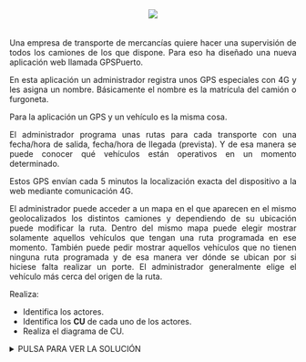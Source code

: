 <div align="justify">

<div align="justify">

<div align="center">
  <img src="https://static3.abc.es/Media/201503/25/39295348--644x362.jpg" />
</div>

</br>

  Una empresa de transporte de mercancías quiere hacer una supervisión de todos los camiones de los que dispone. Para eso ha diseñado una nueva aplicación web llamada GPSPuerto.

  En esta aplicación un administrador registra unos GPS especiales con 4G y les asigna un nombre. Básicamente el nombre es la matrícula del camión o furgoneta.

  Para la aplicación un GPS y un vehículo es la misma cosa.

  El administrador programa unas rutas para cada transporte con una fecha/hora de salida, fecha/hora de llegada (prevista). Y de esa manera se puede conocer qué vehículos están operativos en un momento determinado.

  Estos GPS envían cada 5 minutos la localización exacta del dispositivo a la web mediante comunicación 4G.

  El administrador puede acceder a un mapa en el que aparecen en el mismo geolocalizados los distintos camiones y dependiendo de su ubicación puede modificar la ruta. Dentro del mismo mapa puede elegir mostrar solamente aquellos vehículos que tengan una ruta programada en ese momento. También puede pedir mostrar aquellos vehículos que no tienen ninguna ruta programada y de esa manera ver dónde se ubican por si hiciese falta realizar un porte. El administrador generalmente elige el vehículo más cerca del origen de la ruta.


Realiza:
- Identifica los actores.
- Identifica los __CU__ de cada uno de los actores.
- Realiza el diagrama de CU.


 
<details>
      <summary>PULSA PARA VER LA SOLUCIÓN </summary>
  </br>
  Realice el diagrama de casos de uso del sistema GPSPuerto.

<div align="center">
  <img src="img/gps-norte.drawio.png" />
</div>

## Especificación de Casos de Uso:

<div align="center">
  <img src="https://static3.abc.es/Media/201503/25/39295348--644x362.jpg" />
</div>

## Índice
  - [Introducción](#introducción).
  - [Descripción](#descripción).
  - [Especificación de actores](#especificación-de-actores).
  - [Especificación de casos de uso](#especificación-de-casos-de-uso-1).

### Introducción

  El presente documento especifica el __diagrama de casos de uso__ de la aplicación __GPSNorte__ solicitada por la empresa de transporte del norte de Tenerife.

  Este documento trata a grandes rasgos, los casos de uso identificados, así como los actores que intervienen en ellos.

  <div align="center">
    <img src="img/gps.png" />
  </div>

### Descripción

  Una empresa de transporte de mercancías quiere hacer una supervisión de todos los camiones de los que dispone. Para ello, se han especificado una serie de requisitos descritos en el presente documento.

### Especificación de Actores

  En el presente documento se realiza la especificación de los diferentes actores que intervienen en la solución propuesta.

#### GPS

  |  Actor | GPS |
  |---|---|
  | Descripción  | Sistema encargado del envío de la señal de gps cada 5 minutos  |
  | Características  | |
  | Relaciones |   |
  | Referencias | __Enviar ubicación__ |   
  |  Notas |   |
  | Autor  | _Joatham Pérez Expósito_ |
  |Fecha | _12/01/2023_ |

  |  Atributo |||
  |---|---|---|
  | _Nombre_  | _Descripción_  | _Tipo_ |
  | ubicación | Ubicación del vehículo | double[2] |

#### Administrador

  |  Actor | GPS |
  |---|---|
  | Descripción  | Gestor de GPSPuerto | |
  | Relaciones |   |
  | Referencias | __Elegir Vehículo, Programar Ruta, Registrar GPS, Visualizar Mapa (Vehículos Activos Vehículos Parados), Modificar Ruta , Mostrar Ruta (Programadas, No Programadas)__ |   
  |  Notas |   |
  | Autor  | _Joatham Pérez Expósito_ |
  |Fecha | _12/01/2023_ |

### Especificación de Casos de uso

>

</div>